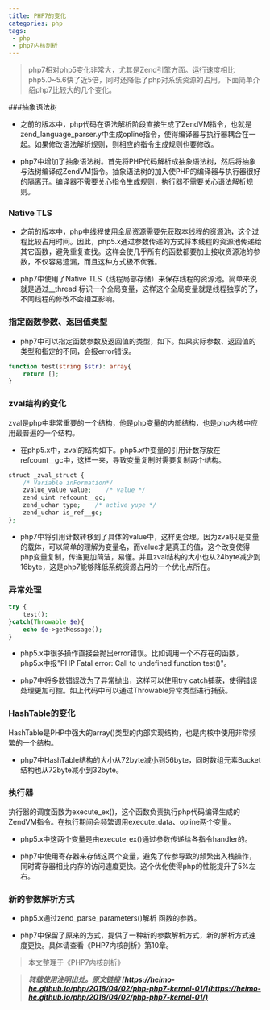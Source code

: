 ```yaml
---
title: PHP7的变化
categories: php
tags:
 - php
 - php7内核剖析
---
```


> php7相对php5变化非常大，尤其是Zend引擎方面。运行速度相比php5.0~5.6快了近5倍，同时还降低了php对系统资源的占用。下面简单介绍php7比较大的几个变化。

<!-- more -->

###抽象语法树

- 之前的版本中，php代码在语法解析阶段直接生成了ZendVM指令，也就是zend_language_parser.y中生成opline指令，使得编译器与执行器耦合在一起。如果修改语法解析规则，则相应的指令生成规则也要修改。

- php7中增加了抽象语法树。首先将PHP代码解析成抽象语法树，然后将抽象与法树编译成ZendVM指令。抽象语法树的加入使PHP的编译器与执行器很好的隔离开。编译器不需要关心指令生成规则，执行器不需要关心语法解析规则。

### Native TLS

- 之前的版本中，php中线程使用全局资源需要先获取本线程的资源池，这个过程比较占用时间。因此，php5.x通过参数传递的方式将本线程的资源池传递给其它函数，避免重复查找。这样会使几乎所有的函数都要加上接收资源池的参数，不仅容易遗漏，而且这种方式极不优雅。

-  php7中使用了Native TLS（线程局部存储）来保存线程的资源池。简单来说就是通过__thread 标识一个全局变量，这样这个全局变量就是线程独享的了，不同线程的修改不会相互影响。

### 指定函数参数、返回值类型

- php7中可以指定函数参数及返回值的类型，如下。如果实际参数、返回值的类型和指定的不同，会报error错误。

```php
function test(string $str): array{
	return [];
}
```

### zval结构的变化

zval是php中非常重要的一个结构，他是php变量的内部结构，也是php内核中应用最普遍的一个结构。

- 在php5.x中，zval的结构如下。php5.x中变量的引用计数存放在refcount__gc中，这样一来，导致变量复制时需要复制两个结构。

```php
struct _zval_struct {
	/* Variable inFormation*/
	zvalue_value value;    /* value */
	zend_uint refcount__gc;
	zend_uchar type;    /* active yupe */
	zend_uchar is_ref__gc;
};
```

- php7中将引用计数转移到了具体的value中，这样更合理。因为zval只是变量的载体，可以简单的理解为变量名，而value才是真正的值，这个改变使得php变量复制，传递更加简洁，易懂。并且zval结构的大小也从24byte减少到16byte，这是php7能够降低系统资源占用的一个优化点所在。

### 异常处理

```php
try {
	test();
}catch(Throwable $e){
	echo $e->getMessage();
}
```
- php5.x中很多操作直接会抛出error错误。比如调用一个不存在的函数，php5.x中报"PHP Fatal error: Call to undefined function test()"。

- php7中将多数错误改为了异常抛出，这样可以使用try catch捕获，使得错误处理更加可控。如上代码中可以通过Throwable异常类型进行捕获。

### HashTable的变化

HashTable是PHP中强大的array()类型的内部实现结构，也是内核中使用非常频繁的一个结构。

- php7中HashTable结构的大小从72byte减小到56byte，同时数组元素Bucket结构也从72byte减小到32byte。

### 执行器

执行器的调度函数为execute_ex()，这个函数负责执行php代码编译生成的ZendVM指令。在执行期间会频繁调用execute_data、opline两个变量。

- php5.x中这两个变量是由execute_ex()通过参数传递给各指令handler的。

- php7中使用寄存器来存储这两个变量，避免了传参导致的频繁出入栈操作，同时寄存器相比内存的访问速度更快。这个优化使得php的性能提升了5%左右。

### 新的参数解析方式

- php5.x通过zend_parse_parameters()解析 函数的参数。

- php7中保留了原来的方式，提供了一种新的参数解析方式，新的解析方式速度更快。具体请查看《PHP7内核剖析》第10章。



> 本文整理于《PHP7内核剖析》

> ***转载使用注明出处。原文链接 [https://heimo-he.github.io/php/2018/04/02/php-php7-kernel-01/](https://heimo-he.github.io/php/2018/04/02/php-php7-kernel-01/)***